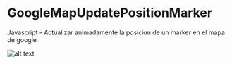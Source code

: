 # GoogleMapUpdatePositionMarker
Javascript - Actualizar animadamente la posicion de un marker en el mapa de google 

![alt text](http://g.recordit.co/w2vUfINq4v.gif)

